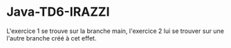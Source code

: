 # Java-TD6-IRAZZI

L'exercice 1 se trouve sur la branche main, l'exercice 2 lui se trouver sur une l'autre branche créé à cet effet.
